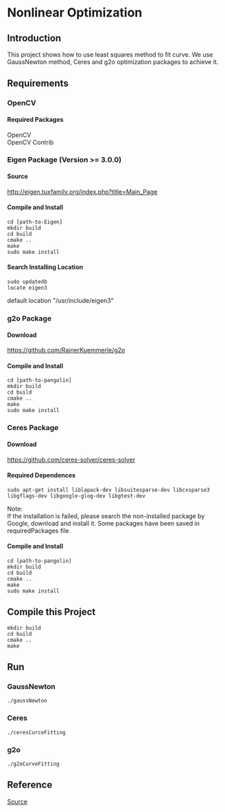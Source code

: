 # Nonlinear Optimization
## Introduction
This project shows how to use least squares method to fit curve.
We use GaussNewton method, Ceres and g2o optimization packages to achieve it.

## Requirements
### OpenCV
#### Required Packages
OpenCV  
OpenCV Contrib

### Eigen Package (Version >= 3.0.0)
#### Source
http://eigen.tuxfamily.org/index.php?title=Main_Page

#### Compile and Install
```
cd [path-to-Eigen]
mkdir build
cd build
cmake ..
make 
sudo make install 
```

#### Search Installing Location
```
sudo updatedb
locate eigen3
```

default location "/usr/include/eigen3"



### g2o Package
#### Download
https://github.com/RainerKuemmerle/g2o

#### Compile and Install
```
cd [path-to-pangolin]
mkdir build
cd build
cmake ..
make 
sudo make install 
```

### Ceres Package
#### Download
https://github.com/ceres-solver/ceres-solver

#### Required Dependences
```
sudo apt-get install liblapack-dev libsuitesparse-dev libcxsparse3 libgflags-dev libgoogle-glog-dev libgtest-dev
```
Note:  
If the installation is failed, please search the non-installed package by Google, 
download and install it. Some packages have been saved in requiredPackages file.

#### Compile and Install
```
cd [path-to-pangolin]
mkdir build
cd build
cmake ..
make 
sudo make install 
```

## Compile this Project
```
mkdir build
cd build
cmake ..
make 
```

## Run
### GaussNewton
```
./gaussNewton
```
### Ceres
```
./ceresCurceFitting
```
### g2o
```
./g2oCurveFitting
```

## Reference
[Source](https://github.com/HugoNip/slambook2/tree/master/ch6)

